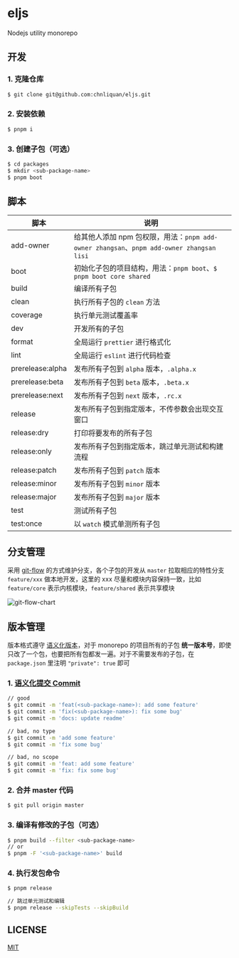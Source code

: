 # eljs

Nodejs utility monorepo

## 开发

### 1. 克隆仓库

```bash
$ git clone git@github.com:chnliquan/eljs.git
```

### 2. 安装依赖

```bash
$ pnpm i
```

### 3. 创建子包（可选）

```bash
$ cd packages
$ mkdir <sub-package-name>
$ pnpm boot
```

## 脚本

| 脚本             | 说明                                                                                     |
| ---------------- | ---------------------------------------------------------------------------------------- |
| add-owner        | 给其他人添加 npm 包权限，用法：`pnpm add-owner zhangsan`、`pnpm add-owner zhangsan lisi` |
| boot             | 初始化子包的项目结构，用法：`pnpm boot`、`$ pnpm boot core shared`                       |
| build            | 编译所有子包                                                                             |
| clean            | 执行所有子包的 `clean` 方法                                                              |
| coverage         | 执行单元测试覆盖率                                                                       |
| dev              | 开发所有的子包                                                                           |
| format           | 全局运行 `prettier` 进行格式化                                                           |
| lint             | 全局运行 `eslint` 进行代码检查                                                           |
| prerelease:alpha | 发布所有子包到 `alpha` 版本，`.alpha.x`                                                  |
| prerelease:beta  | 发布所有子包到 `beta` 版本，`.beta.x`                                                    |
| prerelease:next  | 发布所有子包到 `next` 版本，`.rc.x`                                                      |
| release          | 发布所有子包到指定版本，不传参数会出现交互窗口                                           |
| release:dry      | 打印将要发布的所有子包                                                                   |
| release:only     | 发布所有子包到指定版本，跳过单元测试和构建流程                                           |
| release:patch    | 发布所有子包到 `patch` 版本                                                              |
| release:minor    | 发布所有子包到 `minor` 版本                                                              |
| release:major    | 发布所有子包到 `major` 版本                                                              |
| test             | 测试所有子包                                                                             |
| test:once        | 以 `watch` 模式单测所有子包                                                              |


## 分支管理

采用 [git-flow](https://nvie.com/posts/a-successful-git-branching-model/) 的方式维护分支，各个子包的开发从 `master` 拉取相应的特性分支 `feature/xxx` 做本地开发，这里的 xxx 尽量和模块内容保持一致，比如 `feature/core` 表示内核模块，`feature/shared` 表示共享模块

![git-flow-chart](https://static.yximgs.com/udata/pkg/ks-ad-fe/chrome-plugin-upload/2022-04-01/1648793291308.92a2b518ac6526d9.png)

## 版本管理

版本格式遵守 [语义化版本](https://semver.org/lang/zh-CN/)，对于 monorepo 的项目所有的子包 **统一版本号**，即使只改了一个包，也要把所有包都发一遍。对于不需要发布的子包，在 `package.json` 里注明 `"private": true` 即可

### 1. [语义化提交 Commit](https://www.conventionalcommits.org/en/v1.0.0/#summary)

```bash
// good
$ git commit -m 'feat(<sub-package-name>): add some feature'
$ git commit -m 'fix(<sub-package-name>): fix some bug'
$ git commit -m 'docs: update readme'

// bad, no type
$ git commit -m 'add some feature'
$ git commit -m 'fix some bug'

// bad, no scope
$ git commit -m 'feat: add some feature'
$ git commit -m 'fix: fix some bug'
```

### 2. 合并 master 代码

```bash
$ git pull origin master
```

### 3. 编译有修改的子包（可选）

```bash
$ pnpm build --filter <sub-package-name>
// or
$ pnpm -F '<sub-package-name>' build
```

### 4. 执行发包命令

```bash
$ pnpm release

// 跳过单元测试和编辑
$ pnpm release --skipTests --skipBuild
```

## LICENSE

[MIT](https://github.com/chnliquan/eljs/blob/master/LICENSE)

